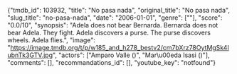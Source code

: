 {"tmdb_id": 103932, "title": "No pasa nada", "original_title": "No pasa nada", "slug_title": "no-pasa-nada", "date": "2006-01-01", "genre": [""], "score": "0.0/10", "synopsis": "Adela does not bear Bernarda. Bernarda does not bear Adela. They fight. Adela discovers a purse. The purse discovers wheels. Adela flies.", "image": "https://image.tmdb.org/t/p/w185_and_h278_bestv2/cm7bXrz78OytMgSk4IubnTk3GTV.jpg", "actors": ["Amparo Valle ()", "Mar\u00eda Isasi ()"], "comments": [], "recommandations_id": [], "youtube_key": "notfound"}